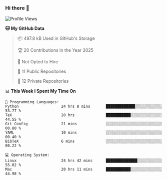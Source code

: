 ### Hi there 👋

<!--
**huayuan4396/huayuan4396** is a ✨ _special_ ✨ repository because its `README.md` (this file) appears on your GitHub profile.

Here are some ideas to get you started:

- 🔭 I’m currently working on ...
- 🌱 I’m currently learning ...
- 👯 I’m looking to collaborate on ...
- 🤔 I’m looking for help with ...
- 💬 Ask me about ...
- 📫 How to reach me: ...
- 😄 Pronouns: ...
- ⚡ Fun fact: ...
-->

<!--START_SECTION:waka-->
![Profile Views](http://img.shields.io/badge/Profile%20Views-0-blue)

**🐱 My GitHub Data** 

> 📦 497.8 kB Used in GitHub's Storage 
 > 
> 🏆 20 Contributions in the Year 2025
 > 
> 🚫 Not Opted to Hire
 > 
> 📜 11 Public Repositories 
 > 
> 🔑 12 Private Repositories 
 > 
📊 **This Week I Spent My Time On** 

```text
💬 Programming Languages: 
Python                   24 hrs 8 mins       █████████████░░░░░░░░░░░░   53.77 % 
TeX                      20 hrs              ███████████░░░░░░░░░░░░░░   44.55 % 
Git Config               21 mins             ░░░░░░░░░░░░░░░░░░░░░░░░░   00.80 % 
YAML                     10 mins             ░░░░░░░░░░░░░░░░░░░░░░░░░   00.40 % 
BibTeX                   6 mins              ░░░░░░░░░░░░░░░░░░░░░░░░░   00.22 % 

💻 Operating System: 
Linux                    24 hrs 42 mins      ██████████████░░░░░░░░░░░   55.02 % 
Mac                      20 hrs 11 mins      ███████████░░░░░░░░░░░░░░   44.98 % 
```


<!--END_SECTION:waka-->
